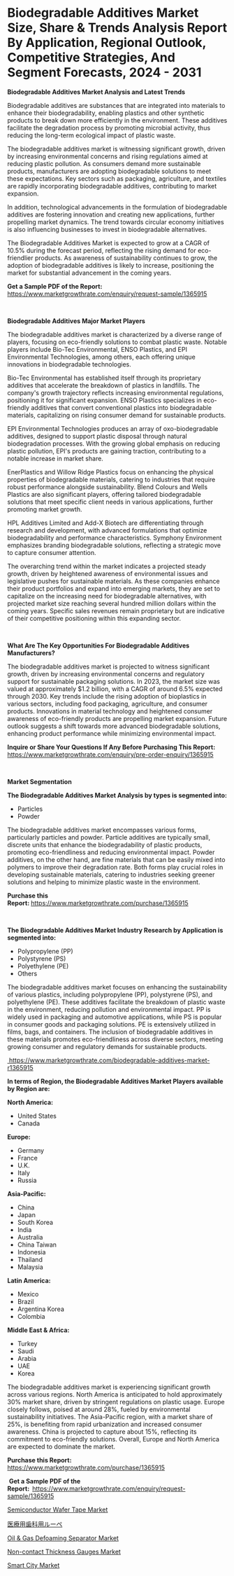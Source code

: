 <p><h1>Biodegradable Additives Market Size, Share & Trends Analysis Report By Application, Regional Outlook, Competitive Strategies, And Segment Forecasts, 2024 - 2031</h1></p><p><strong>Biodegradable Additives Market Analysis and Latest Trends</strong></p>
<p><p>Biodegradable additives are substances that are integrated into materials to enhance their biodegradability, enabling plastics and other synthetic products to break down more efficiently in the environment. These additives facilitate the degradation process by promoting microbial activity, thus reducing the long-term ecological impact of plastic waste.</p><p>The biodegradable additives market is witnessing significant growth, driven by increasing environmental concerns and rising regulations aimed at reducing plastic pollution. As consumers demand more sustainable products, manufacturers are adopting biodegradable solutions to meet these expectations. Key sectors such as packaging, agriculture, and textiles are rapidly incorporating biodegradable additives, contributing to market expansion.</p><p>In addition, technological advancements in the formulation of biodegradable additives are fostering innovation and creating new applications, further propelling market dynamics. The trend towards circular economy initiatives is also influencing businesses to invest in biodegradable alternatives.</p><p>The Biodegradable Additives Market is expected to grow at a CAGR of 10.5% during the forecast period, reflecting the rising demand for eco-friendlier products. As awareness of sustainability continues to grow, the adoption of biodegradable additives is likely to increase, positioning the market for substantial advancement in the coming years.</p></p>
<p><strong>Get a Sample PDF of the Report:&nbsp;</strong> <a href="https://www.marketgrowthrate.com/enquiry/request-sample/1365915">https://www.marketgrowthrate.com/enquiry/request-sample/1365915</a></p>
<p>&nbsp;</p>
<p><strong>Biodegradable Additives Major Market Players</strong></p>
<p><p>The biodegradable additives market is characterized by a diverse range of players, focusing on eco-friendly solutions to combat plastic waste. Notable players include Bio-Tec Environmental, ENSO Plastics, and EPI Environmental Technologies, among others, each offering unique innovations in biodegradable technologies.</p><p>Bio-Tec Environmental has established itself through its proprietary additives that accelerate the breakdown of plastics in landfills. The company's growth trajectory reflects increasing environmental regulations, positioning it for significant expansion. ENSO Plastics specializes in eco-friendly additives that convert conventional plastics into biodegradable materials, capitalizing on rising consumer demand for sustainable products.</p><p>EPI Environmental Technologies produces an array of oxo-biodegradable additives, designed to support plastic disposal through natural biodegradation processes. With the growing global emphasis on reducing plastic pollution, EPI's products are gaining traction, contributing to a notable increase in market share.</p><p>EnerPlastics and Willow Ridge Plastics focus on enhancing the physical properties of biodegradable materials, catering to industries that require robust performance alongside sustainability. Blend Colours and Wells Plastics are also significant players, offering tailored biodegradable solutions that meet specific client needs in various applications, further promoting market growth.</p><p>HPL Additives Limited and Add-X Biotech are differentiating through research and development, with advanced formulations that optimize biodegradability and performance characteristics. Symphony Environment emphasizes branding biodegradable solutions, reflecting a strategic move to capture consumer attention.</p><p>The overarching trend within the market indicates a projected steady growth, driven by heightened awareness of environmental issues and legislative pushes for sustainable materials. As these companies enhance their product portfolios and expand into emerging markets, they are set to capitalize on the increasing need for biodegradable alternatives, with projected market size reaching several hundred million dollars within the coming years. Specific sales revenues remain proprietary but are indicative of their competitive positioning within this expanding sector.</p></p>
<p>&nbsp;</p>
<p><strong>What Are The Key Opportunities For Biodegradable Additives Manufacturers?</strong></p>
<p><p>The biodegradable additives market is projected to witness significant growth, driven by increasing environmental concerns and regulatory support for sustainable packaging solutions. In 2023, the market size was valued at approximately $1.2 billion, with a CAGR of around 6.5% expected through 2030. Key trends include the rising adoption of bioplastics in various sectors, including food packaging, agriculture, and consumer products. Innovations in material technology and heightened consumer awareness of eco-friendly products are propelling market expansion. Future outlook suggests a shift towards more advanced biodegradable solutions, enhancing product performance while minimizing environmental impact.</p></p>
<p><strong>Inquire or Share Your Questions If Any Before Purchasing This Report:</strong> <a href="https://www.marketgrowthrate.com/enquiry/pre-order-enquiry/1365915">https://www.marketgrowthrate.com/enquiry/pre-order-enquiry/1365915</a></p>
<p>&nbsp;</p>
<p><strong>Market Segmentation</strong></p>
<p><strong>The Biodegradable Additives Market Analysis by types is segmented into:</strong></p>
<p><ul><li>Particles</li><li>Powder</li></ul></p>
<p><p>The biodegradable additives market encompasses various forms, particularly particles and powder. Particle additives are typically small, discrete units that enhance the biodegradability of plastic products, promoting eco-friendliness and reducing environmental impact. Powder additives, on the other hand, are fine materials that can be easily mixed into polymers to improve their degradation rate. Both forms play crucial roles in developing sustainable materials, catering to industries seeking greener solutions and helping to minimize plastic waste in the environment.</p></p>
<p><strong>Purchase this Report:&nbsp;</strong><a href="https://www.marketgrowthrate.com/purchase/1365915">https://www.marketgrowthrate.com/purchase/1365915</a></p>
<p>&nbsp;</p>
<p><strong>The Biodegradable Additives Market Industry Research by Application is segmented into:</strong></p>
<p><ul><li>Polypropylene (PP)</li><li>Polystyrene (PS)</li><li>Polyethylene (PE)</li><li>Others</li></ul></p>
<p><p>The biodegradable additives market focuses on enhancing the sustainability of various plastics, including polypropylene (PP), polystyrene (PS), and polyethylene (PE). These additives facilitate the breakdown of plastic waste in the environment, reducing pollution and environmental impact. PP is widely used in packaging and automotive applications, while PS is popular in consumer goods and packaging solutions. PE is extensively utilized in films, bags, and containers. The inclusion of biodegradable additives in these materials promotes eco-friendliness across diverse sectors, meeting growing consumer and regulatory demands for sustainable products.</p></p>
<p><a href="https://www.marketgrowthrate.com/biodegradable-additives-market-r1365915">&nbsp;https://www.marketgrowthrate.com/biodegradable-additives-market-r1365915</a></p>
<p><strong>In terms of Region, the Biodegradable Additives Market Players available by Region are:</strong></p>
<p>
    <p> <strong> North America: </strong>
        <ul>
            <li>United States</li>
            <li>Canada</li>
        </ul>
        </p> 
    <p> <strong> Europe: </strong>
        <ul>
            <li>Germany</li>
            <li>France</li>
            <li>U.K.</li>
            <li>Italy</li>
            <li>Russia</li>
        </ul>
        </p> 
    <p> <strong> Asia-Pacific: </strong>
        <ul>
            <li>China</li>
            <li>Japan</li>
            <li>South Korea</li>
            <li>India</li>
            <li>Australia</li>
            <li>China Taiwan</li>
            <li>Indonesia</li>
            <li>Thailand</li>
            <li>Malaysia</li>
        </ul>
        </p> 
    <p> <strong> Latin America: </strong>
        <ul>
            <li>Mexico</li>
            <li>Brazil</li>
            <li>Argentina Korea</li>
            <li>Colombia</li>
        </ul>
        </p> 
    <p> <strong> Middle East & Africa: </strong>
        <ul>
            <li>Turkey</li>
            <li>Saudi</li>
            <li>Arabia</li>
            <li>UAE</li>
            <li>Korea</li>
        </ul>
    </p>
    </p>
<p><p>The biodegradable additives market is experiencing significant growth across various regions. North America is anticipated to hold approximately 30% market share, driven by stringent regulations on plastic usage. Europe closely follows, poised at around 28%, fueled by environmental sustainability initiatives. The Asia-Pacific region, with a market share of 25%, is benefiting from rapid urbanization and increased consumer awareness. China is projected to capture about 15%, reflecting its commitment to eco-friendly solutions. Overall, Europe and North America are expected to dominate the market.</p></p>
<p><strong>Purchase this Report: </strong><a href="https://www.marketgrowthrate.com/purchase/1365915">https://www.marketgrowthrate.com/purchase/1365915</a></p>
<p>&nbsp;<strong>Get a Sample PDF of the Report:&nbsp;&nbsp;</strong><a href="https://www.marketgrowthrate.com/enquiry/request-sample/1365915">https://www.marketgrowthrate.com/enquiry/request-sample/1365915</a></p>
<p><strong></strong></p>
<p><p><a href="https://issuu.com/reportprime-2/docs/semiconductor-wafer-tape-market-siz_2a18d24536720a">Semiconductor Wafer Tape Market</a></p><p><a href="https://medium.com/@monserrateklfnsch/%E6%88%A6%E7%95%A5%E7%9A%84%E3%83%9E%E3%83%BC%E3%82%B1%E3%83%83%E3%83%88%E3%82%A4%E3%83%B3%E3%82%B5%E3%82%A4%E3%83%88-%E3%82%B0%E3%83%AD%E3%83%BC%E3%83%90%E3%83%AB%E5%8C%BB%E7%99%82%E6%AD%AF%E7%A7%91%E3%83%AB%E3%83%BC%E3%83%9A%E5%B8%82%E5%A0%B4%E3%81%AE%E5%8B%95%E5%90%91-2024%E5%B9%B4-2031%E5%B9%B4-1a89a011b8ab?postPublishedType=repub">医療用歯科用ルーペ</a></p><p><a href="https://medium.com/@grarrity46/how-the-oil-gas-defoaming-separator-market-will-be-evolved-57ebd1cb169c?postPublishedType=repub">Oil & Gas Defoaming Separator Market</a></p><p><a href="https://github.com/BesaLoshi2000/Market-Research-Report-List-1/blob/main/non-contact-thickness-gauges-market.md">Non-contact Thickness Gauges Market</a></p><p><a href="https://www.linkedin.com/pulse/smart-city-market-size-share-trends-analysis-report-nwqgc">Smart City Market</a></p></p>